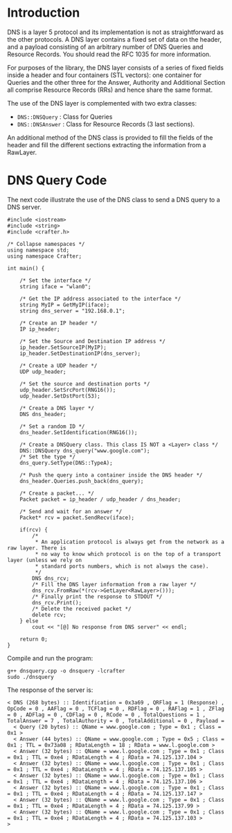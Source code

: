 # Introduction #

DNS is a layer 5 protocol and its implementation is not as straightforward as the other protocols. A DNS layer contains a fixed set of data on the header, and a payload consisting of an arbitrary number of DNS Queries and Resource Records. You should read the RFC 1035 for more information.

For purposes of the library, the DNS layer consists of a series of fixed fields inside a header and four containers (STL vectors): one container for Queries and the other three for the Answer, Authority and Additional Section all comprise Resource Records (RRs) and hence share the same format.

The use of the DNS layer is complemented with two extra classes:

  * `DNS::DNSQuery` : Class for Queries
  * `DNS::DNSAnswer` : Class for Resource Records (3 last sections).

An additional method of the DNS class is provided to fill the fields of the header and fill the different sections extracting the information from a RawLayer.

# DNS Query Code #

The next code illustrate the use of the DNS class to send a DNS query to a DNS server.

```
#include <iostream>
#include <string>
#include <crafter.h>

/* Collapse namespaces */
using namespace std;
using namespace Crafter;

int main() {

	/* Set the interface */
	string iface = "wlan0";

	/* Get the IP address associated to the interface */
	string MyIP = GetMyIP(iface);
	string dns_server = "192.168.0.1";

	/* Create an IP header */
	IP ip_header;

	/* Set the Source and Destination IP address */
	ip_header.SetSourceIP(MyIP);
	ip_header.SetDestinationIP(dns_server);

	/* Create a UDP header */
	UDP udp_header;

	/* Set the source and destination ports */
	udp_header.SetSrcPort(RNG16());
	udp_header.SetDstPort(53);

	/* Create a DNS layer */
	DNS dns_header;

	/* Set a random ID */
	dns_header.SetIdentification(RNG16());

	/* Create a DNSQuery class. This class IS NOT a <Layer> class */
	DNS::DNSQuery dns_query("www.google.com");
	/* Set the type */
	dns_query.SetType(DNS::TypeA);

	/* Push the query into a container inside the DNS header */
	dns_header.Queries.push_back(dns_query);

	/* Create a packet... */
	Packet packet = ip_header / udp_header / dns_header;

	/* Send and wait for an answer */
	Packet* rcv = packet.SendRecv(iface);

	if(rcv) {
		/*
		 * An application protocol is always get from the network as a raw layer. There is
		 * no way to know which protocol is on the top of a transport layer (unless we rely on
		 * standard ports numbers, which is not always the case).
		 */
		DNS dns_rcv;
		/* Fill the DNS layer information from a raw layer */
		dns_rcv.FromRaw(*(rcv->GetLayer<RawLayer>()));
		/* Finally print the response to STDOUT */
		dns_rcv.Print();
		/* Delete the received packet */
		delete rcv;
	} else
		cout << "[@] No response from DNS server" << endl;

	return 0;
}
```

Compile and run the program:

```
g++ dnsquery.cpp -o dnsquery -lcrafter
sudo ./dnsquery
```

The response of the server is:

```
< DNS (268 bytes) :: Identification = 0x3a69 , QRFlag = 1 (Response) , OpCode = 0 , AAFlag = 0 , TCFlag = 0 , RDFlag = 0 , RAFlag = 1 , ZFlag = 0 , ADFlag = 0 , CDFlag = 0 , RCode = 0 , TotalQuestions = 1 , TotalAnswer = 7 , TotalAuthority = 0 , TotalAdditional = 0 , Payload = 
  < Query (20 bytes) :: QName = www.google.com ; Type = 0x1 ; Class = 0x1 > 
  < Answer (44 bytes) :: QName = www.google.com ; Type = 0x5 ; Class = 0x1 ; TTL = 0x73a08 ; RDataLength = 18 ; RData = www.l.google.com > 
  < Answer (32 bytes) :: QName = www.l.google.com ; Type = 0x1 ; Class = 0x1 ; TTL = 0xe4 ; RDataLength = 4 ; RData = 74.125.137.104 > 
  < Answer (32 bytes) :: QName = www.l.google.com ; Type = 0x1 ; Class = 0x1 ; TTL = 0xe4 ; RDataLength = 4 ; RData = 74.125.137.105 > 
  < Answer (32 bytes) :: QName = www.l.google.com ; Type = 0x1 ; Class = 0x1 ; TTL = 0xe4 ; RDataLength = 4 ; RData = 74.125.137.106 > 
  < Answer (32 bytes) :: QName = www.l.google.com ; Type = 0x1 ; Class = 0x1 ; TTL = 0xe4 ; RDataLength = 4 ; RData = 74.125.137.147 > 
  < Answer (32 bytes) :: QName = www.l.google.com ; Type = 0x1 ; Class = 0x1 ; TTL = 0xe4 ; RDataLength = 4 ; RData = 74.125.137.99 > 
  < Answer (32 bytes) :: QName = www.l.google.com ; Type = 0x1 ; Class = 0x1 ; TTL = 0xe4 ; RDataLength = 4 ; RData = 74.125.137.103 > 
>
```